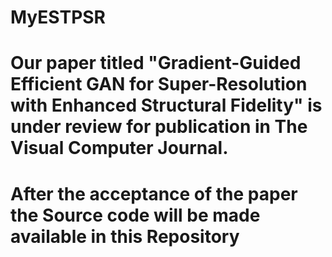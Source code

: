 # MyESTPSR
# Our paper titled "Gradient-Guided Efficient GAN for Super-Resolution with Enhanced Structural Fidelity" is under review for publication in The Visual Computer Journal.
# After the acceptance of the paper the Source code will be made available in this Repository
